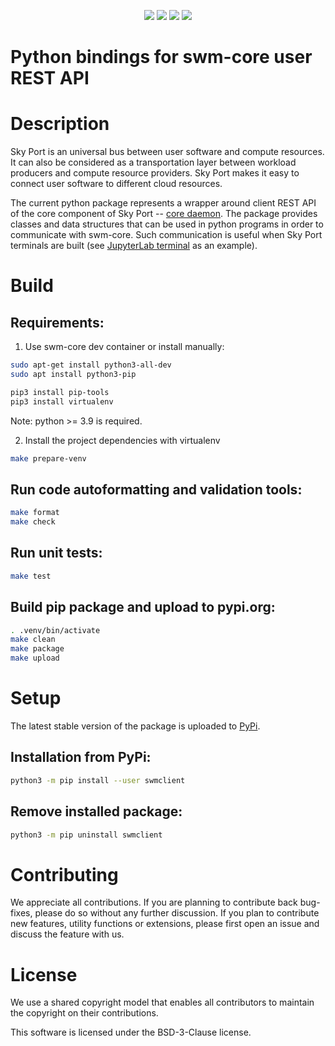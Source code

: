 <p align="center">
    <a href="https://pypi.python.org/pypi/swmclient" alt="Latest package version">
        <img src="https://img.shields.io/pypi/v/swmclient.svg" /></a>
    <a href="https://pypi.python.org/pypi/swmclient" alt="Python version">
        <img src="https://img.shields.io/pypi/pyversions/swmclient.svg" /></a>
    <a href="https://pypi.python.org/pypi/swmclient" alt="Package status">
        <img src="https://img.shields.io/pypi/status/swmclient.svg" /></a>
    <a href="https://github.com/openworkload/swm-python-client/blob/master/LICENSE" alt="License">
        <img src="https://img.shields.io/pypi/l/swmclient.svg" /></a>
</p>


Python bindings for swm-core user REST API
============================================

# Description

Sky Port is an universal bus between user software and compute resources.
It can also be considered as a transportation layer between workload producers
and compute resource providers. Sky Port makes it easy to connect user software
to different cloud resources.

The current python package represents a wrapper around client REST API of the core
component of Sky Port -- [core daemon](https://github.com/openworkload/swm-core).
The package provides classes and data structures that can be used in python programs 
in order to communicate with swm-core. Such communication is useful when Sky Port
terminals are built (see [JupyterLab terminal](https://github.com/openworkload/swm-jupyter-term)
as an example).

# Build

## Requirements:

1) Use swm-core dev container or install manually:
```bash
sudo apt-get install python3-all-dev
sudo apt install python3-pip

pip3 install pip-tools
pip3 install virtualenv
```

Note: python >= 3.9 is required.

2) Install the project dependencies with virtualenv
```bash
make prepare-venv
```

## Run code autoformatting and validation tools:
```bash
make format
make check
```

## Run unit tests:
```bash
make test
```

## Build pip package and upload to pypi.org:

```bash
. .venv/bin/activate
make clean
make package
make upload
```


# Setup

The latest stable version of the package is uploaded to [PyPi](https://pypi.org/project/swmclient).

## Installation from PyPi:
```bash
python3 -m pip install --user swmclient
```

## Remove installed package:
```bash
python3 -m pip uninstall swmclient
```


# Contributing

We appreciate all contributions. If you are planning to contribute back bug-fixes, please do so
without any further discussion. If you plan to contribute new features, utility functions or extensions,
please first open an issue and discuss the feature with us.

# License

We use a shared copyright model that enables all contributors to maintain the copyright on their contributions.

This software is licensed under the BSD-3-Clause license.
